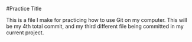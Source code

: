 #Practice Title

This is a file I make for practicing how to use Git on my computer. 
This will be my 4th total commit, and my third different file being committed 
in my current project.

